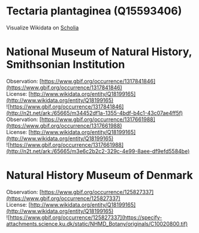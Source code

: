 
Tectaria plantaginea (Q15593406)
================================
  
Visualize Wikidata on [Scholia](https://scholia.toolforge.org/taxon/Q15593406)
# National Museum of Natural History, Smithsonian Institution
  
Observation: [https://www.gbif.org/occurrence/1317841846](https://www.gbif.org/occurrence/1317841846)  
License: [http://www.wikidata.org/entity/Q18199165](http://www.wikidata.org/entity/Q18199165)  
![https://www.gbif.org/occurrence/1317841846](http://n2t.net/ark:/65665/m34452df1a-1355-4bdf-b4c1-43c07ae4ff5f)  
Observation: [https://www.gbif.org/occurrence/1317661988](https://www.gbif.org/occurrence/1317661988)  
License: [http://www.wikidata.org/entity/Q18199165](http://www.wikidata.org/entity/Q18199165)  
![https://www.gbif.org/occurrence/1317661988](http://n2t.net/ark:/65665/m3e6c2b2c2-329c-4e99-8aee-df9efd5584be)
# Natural History Museum of Denmark
  
Observation: [https://www.gbif.org/occurrence/125827337](https://www.gbif.org/occurrence/125827337)  
License: [http://www.wikidata.org/entity/Q18199165](http://www.wikidata.org/entity/Q18199165)  
![https://www.gbif.org/occurrence/125827337](https://specify-attachments.science.ku.dk/static/NHMD_Botany/originals/C10020800.tif)